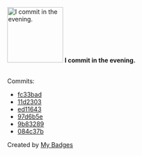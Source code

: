 <img src="https://my-badges.github.io/my-badges/evening-commits.png" alt="I commit in the evening." title="I commit in the evening." width="128">
<strong>I commit in the evening.</strong>
<br><br>

Commits:

- <a href="https://github.com/amenrio/amenrio.github.io/commit/fc33badefcc85a693780657f498c50fca4dec919">fc33bad</a>
- <a href="https://github.com/amenrio/amenrio.github.io/commit/11d2303b68a1cbbd262cedd868fd94293ac6093d">11d2303</a>
- <a href="https://github.com/amenrio/amenrio.github.io/commit/ed11643c93a7bcb48b02b3cc70822d8d729fe8d3">ed11643</a>
- <a href="https://github.com/amenrio/amenrio.github.io/commit/97d6b5e85edd5ebbc062fa3742c441b16e568294">97d6b5e</a>
- <a href="https://github.com/amenrio/amenrio.github.io/commit/9b83289b6d4a804809ed2ed5a88fa7114c84da75">9b83289</a>
- <a href="https://github.com/amenrio/tfg/commit/084c37b13bb54bed140e6896836fb47fc791e082">084c37b</a>


Created by <a href="https://github.com/my-badges/my-badges">My Badges</a>